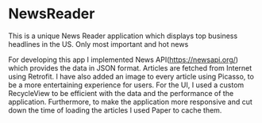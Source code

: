 # NewsReader

This is a unique News Reader application which displays top business headlines in the US. Only most important and hot news  

For developing this app I implemented News API(https://newsapi.org/) which provides the data in JSON format. Articles are fetched from Internet
using Retrofit. 
I have also added an image to every article using Picasso, to be a more entertaining experience for users. 
For the UI, I used a custom RecycleView to be efficient with the data and the performance of the application. Furthermore, to make the 
application more responsive and cut down the time of loading the articles I used Paper to cache them.
